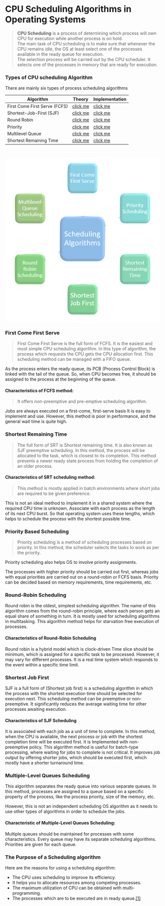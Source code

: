 
# CPU Scheduling Algorithms in Operating Systems

> **CPU Scheduling** is a process of determining which process will own CPU for execution while another process is on hold. 
<br> The main task of CPU scheduling is to make sure that whenever the CPU remains idle, the OS at least select one of the processes available in the ready queue for execution. 
<br> The selection process will be carried out by the CPU scheduler. 
It selects one of the processes in memory that are ready for execution.

### Types of CPU scheduling Algorithm
There are mainly six types of process scheduling algorithms

| Algorithm                     | Theory                                                                    | Implementation             |
|-------------------------------|---------------------------------------------------------------------------|----------------------------|
| First Come First Serve (FCFS) | [click me](https://www.guru99.com/fcfs-scheduling.html)                   | [click me](fcfs.py)        |
| Shortest-Job-First (SJF)      | [click me](https://www.guru99.com/shortest-job-first-sjf-scheduling.html) | [click me](sjf.py)         |
| Round Robin                   | [click me](https://www.guru99.com/round-robin-scheduling-example.html)    | [click me](round_robin.py) |
| Priority                      | [click me](https://www.guru99.com/priority-scheduling-program.html)       | [click me](#)              |
| Multilevel Queue              | [click me](#)                                                             | [click me](#)              |
| Shortest Remaining Time       | [click me](#)                                                             | [click me](#)              |


<br>

![Scheduling Algorithms.webp](images%2FScheduling%20Algorithms.png)

### First Come First Serve

> First Come First Serve is the full form of FCFS. It is the easiest and most simple CPU scheduling algorithm. In this type of algorithm, the process which requests the CPU gets the CPU allocation first. This scheduling method can be managed with a FIFO queue.

As the process enters the ready queue, its PCB (Process Control Block) is linked with the tail of the queue. So, when CPU becomes free, it should be assigned to the process at the beginning of the queue.

#### Characteristics of FCFS method:

> It offers non-preemptive and pre-emptive scheduling algorithm.

Jobs are always executed on a first-come, first-serve basis
It is easy to implement and use.
However, this method is poor in performance, and the general wait time is quite high.

### Shortest Remaining Time

> The full form of SRT is Shortest remaining time. It is also known as SJF preemptive scheduling. In this method, the process will be allocated to the task, which is closest to its completion. This method prevents a newer ready state process from holding the completion of an older process.

#### Characteristics of SRT scheduling method:
> This method is mostly applied in batch environments where short jobs are required to be given preference.

This is not an ideal method to implement it in a shared system where the required CPU time is unknown.
Associate with each process as the length of its next CPU burst. So that operating system uses these lengths, which helps to schedule the process with the shortest possible time.


### Priority Based Scheduling
> Priority scheduling is a method of scheduling processes based on priority. In this method, the scheduler selects the tasks to work as per the priority.

Priority scheduling also helps OS to involve priority assignments. 

The processes with higher priority should be carried out first, whereas jobs with equal priorities are carried out on a round-robin or FCFS basis. Priority can be decided based on memory requirements, time requirements, etc.

### Round-Robin Scheduling
Round robin is the oldest, simplest scheduling algorithm. The name of this algorithm comes from the round-robin principle, where each person gets an equal share of something in turn. It is mostly used for scheduling algorithms in multitasking. This algorithm method helps for starvation free execution of processes.

#### Characteristics of Round-Robin Scheduling
Round robin is a hybrid model which is clock-driven
Time slice should be minimum, which is assigned for a specific task to be processed. However, it may vary for different processes.
It is a real time system which responds to the event within a specific time limit.


### Shortest Job First
SJF is a full form of (Shortest job first) is a scheduling algorithm in which the process with the shortest execution time should be selected for execution next. This scheduling method can be preemptive or non-preemptive. It significantly reduces the average waiting time for other processes awaiting execution.

#### Characteristics of SJF Scheduling
It is associated with each job as a unit of time to complete.
In this method, when the CPU is available, the next process or job with the shortest completion time will be executed first.
It is Implemented with non-preemptive policy.
This algorithm method is useful for batch-type processing, where waiting for jobs to complete is not critical.
It improves job output by offering shorter jobs, which should be executed first, which mostly have a shorter turnaround time.


### Multiple-Level Queues Scheduling
This algorithm separates the ready queue into various separate queues. In this method, processes are assigned to a queue based on a specific property of the process, like the process priority, size of the memory, etc.

However, this is not an independent scheduling OS algorithm as it needs to use other types of algorithms in order to schedule the jobs.

#### Characteristic of Multiple-Level Queues Scheduling:
Multiple queues should be maintained for processes with some characteristics.
Every queue may have its separate scheduling algorithms.
Priorities are given for each queue.


### The Purpose of a Scheduling algorithm
Here are the reasons for using a scheduling algorithm:
* The CPU uses scheduling to improve its efficiency.
* It helps you to allocate resources among competing processes.
* The maximum utilization of CPU can be obtained with multi-programming.
* The processes which are to be executed are in ready queue.[[1]](https://www.guru99.com/cpu-scheduling-algorithms.html)
